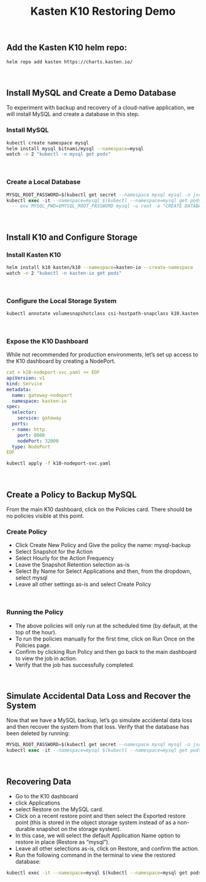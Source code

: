 <div align="center"> <h1> Kasten K10 Restoring Demo </h1></div>
<br>

## Add the Kasten K10 helm repo:
```bash
helm repo add kasten https://charts.kasten.io/
```
<br>

## Install MySQL and Create a Demo Database
To experiment with backup and recovery of a cloud-native application, we will install MySQL and create a database in this step.

### Install MySQL
```bash
kubectl create namespace mysql
helm install mysql bitnami/mysql --namespace=mysql
watch -n 2 "kubectl -n mysql get pods"
```
<br>

### Create a Local Database
```sql
MYSQL_ROOT_PASSWORD=$(kubectl get secret --namespace mysql mysql -o jsonpath="{.data.mysql-root-password}" | base64 --decode; echo)
kubectl exec -it --namespace=mysql $(kubectl --namespace=mysql get pods -o jsonpath='{.items[0].metadata.name}') \
  -- env MYSQL_PWD=$MYSQL_ROOT_PASSWORD mysql -u root -e "CREATE DATABASE k10demo"
```
<br>

## Install K10 and Configure Storage

### Install Kasten K10

```bash
helm install k10 kasten/k10 --namespace=kasten-io --create-namespace
watch -n 2 "kubectl -n kasten-io get pods"
```

<br>

### Configure the Local Storage System
```bash
kubectl annotate volumesnapshotclass csi-hostpath-snapclass k10.kasten.io/is-snapshot-class=true
```

<br>

### Expose the K10 Dashboard
While not recommended for production environments, let’s set up access to the K10 dashboard by creating a NodePort.

```yaml
cat > k10-nodeport-svc.yaml << EOF
apiVersion: v1
kind: Service
metadata:
  name: gateway-nodeport
  namespace: kasten-io
spec:
  selector:
    service: gateway
  ports:
  - name: http
    port: 8000
    nodePort: 32000
  type: NodePort
EOF
```
```bash
kubectl apply -f k10-nodeport-svc.yaml
```

<br>

## Create a Policy to Backup MySQL
From the main K10 dashboard, click on the Policies card. There should be no policies visible at this point.

### Create Policy
- Click Create New Policy and Give the policy the name: mysql-backup
- Select Snapshot for the Action
- Select Hourly for the Action Frequency
- Leave the Snapshot Retention selection as-is
- Select By Name for Select Applications and then, from the dropdown, select mysql
- Leave all other settings as-is and select Create Policy

<br>

### Running the Policy
- The above policies will only run at the scheduled time (by default, at the top of the hour).
- To run the policies manually for the first time, click on Run Once on the Policies page.
- Confirm by clicking Run Policy and then go back to the main dashboard to view the job in action.
- Verify that the job has successfully completed.

<br>

## Simulate Accidental Data Loss and Recover the System
Now that we have a MySQL backup, let’s go simulate accidental data loss and then recover the system from that loss.
Verify that the database has been deleted by running:

```sql
MYSQL_ROOT_PASSWORD=$(kubectl get secret --namespace mysql mysql -o jsonpath="{.data.mysql-root-password}" | base64 --decode; echo)
kubectl exec -it --namespace=mysql $(kubectl --namespace=mysql get pods -o jsonpath='{.items[0].metadata.name}') -- env MYSQL_PWD=$MYSQL_ROOT_PASSWORD mysql -u root -e "SHOW DATABASES LIKE 'k10demo'"
```
<br>

## Recovering Data
- Go to the K10 dashboard
- click Applications
- select Restore on the MySQL card.
- Click on a recent restore point and then select the Exported restore point (this is stored in the object storage system instead of as a non-durable snapshot on the storage system).
-  In this case, we will select the default Application Name option to restore in place (Restore as “mysql”).
-  Leave all other selections as-is, click on Restore, and confirm the action.
- Run the following command in the terminal to view the restored database:

```bash
kubectl exec -it --namespace=mysql $(kubectl --namespace=mysql get pods -o jsonpath='{.items[0].metadata.name}') -- env MYSQL_PWD=$MYSQL_ROOT_PASSWORD mysql -u root -e "SHOW DATABASES LIKE 'k10demo'"
```

<br><br>
